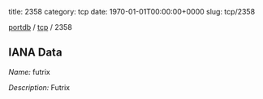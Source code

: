 title: 2358
category: tcp
date: 1970-01-01T00:00:00+0000
slug: tcp/2358

[portdb](/) / [tcp](/category/tcp.html) / 2358


## IANA Data

_Name:_ futrix

_Description:_ Futrix

